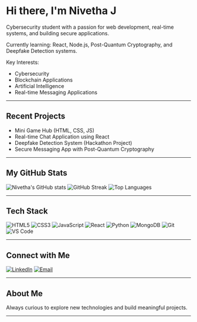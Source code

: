 # Hi there, I'm Nivetha J

Cybersecurity student with a passion for web development, real-time systems, and building secure applications.

Currently learning: React, Node.js, Post-Quantum Cryptography, and Deepfake Detection systems.

Key Interests:
- Cybersecurity
- Blockchain Applications
- Artificial Intelligence
- Real-time Messaging Applications

---

## Recent Projects

- Mini Game Hub (HTML, CSS, JS)
- Real-time Chat Application using React
- Deepfake Detection System (Hackathon Project)
- Secure Messaging App with Post-Quantum Cryptography

---

## My GitHub Stats

![Nivetha's GitHub stats](https://github-readme-stats.vercel.app/api?username=Nivetha100307&show_icons=true&theme=radical)
![GitHub Streak](https://streak-stats.demolab.com/?user=Nivetha100307&theme=radical&hide_border=true)
![Top Languages](https://github-readme-stats.vercel.app/api/top-langs/?username=Nivetha100307&layout=compact&theme=radical)

---

## Tech Stack

![HTML5](https://img.shields.io/badge/-HTML5-E34F26?style=for-the-badge&logo=html5&logoColor=white)
![CSS3](https://img.shields.io/badge/-CSS3-1572B6?style=for-the-badge&logo=css3)
![JavaScript](https://img.shields.io/badge/-JavaScript-F7DF1E?style=for-the-badge&logo=javascript&logoColor=black)
![React](https://img.shields.io/badge/-React-61DAFB?style=for-the-badge&logo=react&logoColor=black)
![Python](https://img.shields.io/badge/-Python-3776AB?style=for-the-badge&logo=python&logoColor=white)
![MongoDB](https://img.shields.io/badge/-MongoDB-47A248?style=for-the-badge&logo=mongodb&logoColor=white)
![Git](https://img.shields.io/badge/-Git-F05032?style=for-the-badge&logo=git&logoColor=white)
![VS Code](https://img.shields.io/badge/-VS%20Code-007ACC?style=for-the-badge&logo=visual-studio-code&logoColor=white)

---

## Connect with Me

[![LinkedIn](https://img.shields.io/badge/-LinkedIn-0A66C2?style=for-the-badge&logo=linkedin&logoColor=white)](https://www.linkedin.com/in/nivetha-jayakumar)
[![Email](https://img.shields.io/badge/-Email-D14836?style=for-the-badge&logo=gmail&logoColor=white)](mailto:24cy314@stjosephs.ac.in)

---

## About Me

Always curious to explore new technologies and build meaningful projects.

---

